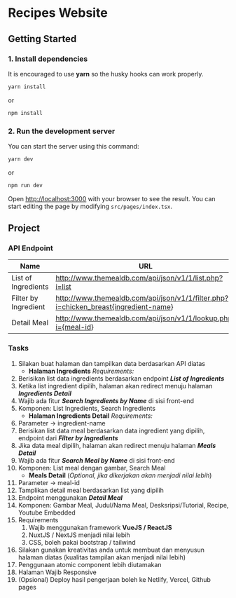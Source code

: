# Recipes Website

## Getting Started

### 1. Install dependencies

It is encouraged to use **yarn** so the husky hooks can work properly.

```bash
yarn install
```

or

```bash
npm install
```

### 2. Run the development server

You can start the server using this command:

```bash
yarn dev
```

or

```bash
npm run dev
```

Open [http://localhost:3000](http://localhost:3000) with your browser to see the result. You can start editing the page by modifying `src/pages/index.tsx`.

## Project

### API Endpoint

| Name                 | URL                                                                                   | Type     |
| -------------------- | ------------------------------------------------------------------------------------- | -------- |
| List of Ingredients  | <http://www.themealdb.com/api/json/v1/1/list.php?i=list>                              | Required |
| Filter by Ingredient | <http://www.themealdb.com/api/json/v1/1/filter.php?i=chicken_breast{ingredient-name>} | Required |
| Detail Meal          | <http://www.themealdb.com/api/json/v1/1/lookup.php?i={meal-id>}                       | Optional |

### Tasks

1. Silakan buat halaman dan tampilkan data berdasarkan API diatas
   - **Halaman Ingredients** _Requirements:_
2. Berisikan list data ingredients berdasarkan endpoint **_List of Ingredients_**
3. Ketika list ingredient dipilih, halaman akan redirect menuju halaman **_Ingredients Detail_**
4. Wajib ada fitur **_Search Ingredients by Name_** di sisi front-end
5. Komponen: List Ingredients, Search Ingredients
   - **Halaman Ingredients Detail** _Requirements:_
6. Parameter → ingredient-name
7. Berisikan list data meal berdasarkan data ingredient yang dipilih, endpoint dari **_Filter by Ingredients_**
8. Jika data meal dipilih, halaman akan redirect menuju halaman **_Meals Detail_**
9. Wajib ada fitur **_Search Meal by Name_** di sisi front-end
10. Komponen: List meal dengan gambar, Search Meal
    - **Meals Detail** (_Optional, jika dikerjakan akan menjadi nilai lebih_)
11. Parameter → meal-id
12. Tamplikan detail meal berdasarkan list yang dipilih
13. Endpoint menggunakan **_Detail Meal_**
14. Komponen: Gambar Meal, Judul/Nama Meal, Desksripsi/Tutorial, Recipe, Youtube Embedded
15. Requirements
    1. Wajib menggunakan framework **VueJS / ReactJS**
    2. NuxtJS / NextJS menjadi nilai lebih
    3. CSS, boleh pakai bootstrap / tailwind
16. Silakan gunakan kreativitas anda untuk membuat dan menyusun halaman diatas (kualitas tampilan akan menjadi nilai lebih)
17. Penggunaan atomic component lebih diutamakan
18. Halaman Wajib Responsive
19. (Opsional) Deploy hasil pengerjaan boleh ke Netlify, Vercel, Github pages
